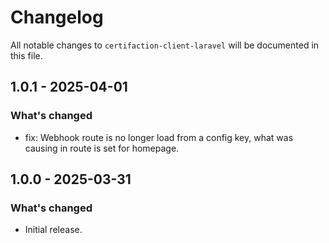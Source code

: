 # Changelog

All notable changes to `certifaction-client-laravel` will be documented in this file.

## 1.0.1 - 2025-04-01
### What's changed
- fix: Webhook route is no longer load from a config key, what was causing in route is set for homepage.

## 1.0.0 - 2025-03-31
### What's changed
- Initial release.

